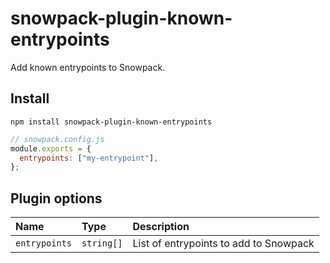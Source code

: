 # snowpack-plugin-known-entrypoints

Add known entrypoints to Snowpack.

## Install

```
npm install snowpack-plugin-known-entrypoints
```

```js
// snowpack.config.js
module.exports = {
  entrypoints: ["my-entrypoint"],
};
```

## Plugin options

| Name          | Type       | Description                            |
| :------------ | :--------- | :------------------------------------- |
| `entrypoints` | `string[]` | List of entrypoints to add to Snowpack |
